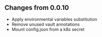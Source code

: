## Changes from 0.0.10
- Apply environmental variables substitution
- Remove unused vault annotations 
- Mount config.json from a k8s secret 
